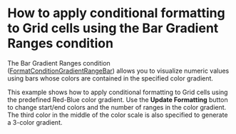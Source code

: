 # How to apply conditional formatting to Grid cells using the Bar Gradient Ranges condition


<p>The Bar Gradient Ranges condition (<a href="https://documentation.devexpress.com/#Dashboard/clsDevExpressDashboardCommonFormatConditionGradientRangeBartopic">FormatConditionGradientRangeBar</a>) allows you to visualize numeric values using bars whose colors are contained in the specified color gradient.</p>
<p>This example shows how to apply conditional formatting to Grid cells using the predefined Red-Blue color gradient. Use the <strong>Update Formatting</strong> button to change start/end colors and the number of ranges in the color gradient. The third color in the middle of the color scale is also specified to generate a 3-color gradient.</p>

<br/>



